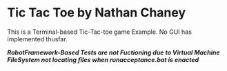 Tic Tac Toe by Nathan Chaney
===========

This is a Terminal-based Tic-Tac-toe game Example. No GUI has implemented thusfar.


***RobotFramework-Based Tests are not Fuctioning due to Virtual Machine 
FileSystem not locating files when runacceptance.bat is enacted***

